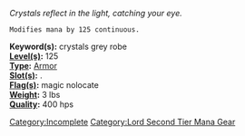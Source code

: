 *Crystals reflect in the light, catching your eye.*  

`Modifies mana by 125 continuous.`

**Keyword(s):** crystals grey robe  
**[Level(s)](Object_Level "wikilink"):** 125  
**[Type](:Category:_Object_Types "wikilink"):**
[Armor](:Category:_Armor "wikilink")  
**[Slot(s)](Object_Slots "wikilink"):** <about body>.  
**[Flag(s)](:Category:_Object_Flags "wikilink"):** magic nolocate  
**[Weight](Object_Weight "wikilink"):** 3 lbs  
**[Quality](Object_Quality "wikilink"):** 400 hps  

[Category:Incomplete](Category:Incomplete "wikilink") [Category:Lord
Second Tier Mana Gear](Category:Lord_Second_Tier_Mana_Gear "wikilink")
